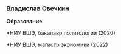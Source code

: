 ### Владислав Овечкин 

**Образование**

*НИУ ВШЭ, бакалавр политологии (2020)

*НИУ ВШЭ, магистр экономики (2022) 
